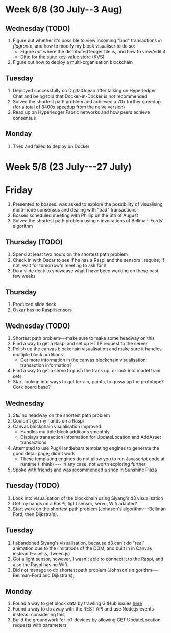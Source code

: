 # Week 6/8 (30 July--3 Aug)

## Wednesday (TODO)
1. Figure out whether it's possible to view incoming "bad" transactions *in flagrante*, and how to modify my block visualiser to do so:
    - Figure out where the distributed ledger file is, and how to view/edit it
    - Ditto for the state key-value store (KVS)
2. Figure out how to deploy a multi-organisation blockchain

## Tuesday
1. Deployed successfully on DigitalOcean after talking on Hyperledger Chat and being told that Docker-in-Docker is not recommended
2. Solved the shortest path problem and achieved a 70x further speedup (for a total of 8400x speedup from the naive version)
3. Read up on Hyperledger Fabric networks and how peers achieve consensus

## Monday
1. Tried and failed to deploy on Docker


# Week 5/8 (23 July---27 July)

# Friday
1. Presented to bosses: was asked to explore the possibility of visualising multi-node consensus and dealing with "bad" transactions
2. Bosses scheduled meeting with Phillip on the 6th of August
2. Solved the shortest path problem using `n` invocations of Bellman-Fords' algorithm

## Thursday (TODO)
1. Spend at least two hours on the shortest path problem
2. Check in with Oscar to see if he has a Raspi and the sensors I require;
if not, wait for tomorrow's meeting to ask for it
3. Do a slide deck to showcase what I have been working on these past few weeks

## Thursday
1. Produced slide deck
2. Oskar has no Raspi/sensors

## Wednesday (TODO)
1. Shortest path problem---make sure to make some headway on this
2. Find a way to get a Raspi and set up HTTP request to the server
3. Polish up the canvas blockchain visualisation and make sure it handles multiple block additions
    - Get more information in the canvas blockchain visualisation: transaction information?
4. Find a way to get a servo to push the track up, or look into model train sets
5. Start looking into ways to get terrain, paints, to gussy up the prototype? Cork board base?

## Wednesday
1. _Still_ no headway on the shortest path problem
2. Couldn't get my hands on a Raspi
3. Canvas blockchain visualisation improved:
    - Handles multiple block additions smoothly
    - Displays transaction information for UpdateLocation and AddAsset transactions
4. Attempted to use Pug/Handlebars templating engines to generate the good detail page; didn't work
    - These templating engines do not allow you to run Javascript code at runtime 
    (I think) --- in any case, not worth exploring further
5. Spoke with friends and was recommended a shop in Sunshine Plaza

## Tuesday (TODO)
1. Look into visualisation of the blockchain using Siyang's d3 visualisation
2. Get my hands on a RasPi, light sensor, servo, Wifi adapter?
3. Start work on the shortest path problem (Johnson's algorithm---Bellman Ford, then Dijkstra's).

## Tuesday
1. I abandoned Siyang's visualisation, because d3 can't do "real" animation due to the
limitations of the DOM, and built in in Canvas instead (Easel.js, Tween.js)
2. Got a light sensor, however, I wasn't able to connect it to the Raspi, and also the Raspi has no Wifi.
3. Did not manage to do shortest path problem (Johnson's algorithm---Bellman-Ford and Dijkstra's);

## Monday
1. Found a way to get block data by trawling GitHub issues [here](https://github.com/hyperledger/composer/issues/3838)
2. Found a way to do away with the REST API and use Node.js events instead; considering this
3. Build the groundwork for IoT devices by allowing GET UpdateLocation requests with parameters
